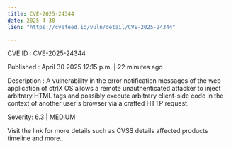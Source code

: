 ```yaml
---
title: CVE-2025-24344
date: 2025-4-30
lien: "https://cvefeed.io/vuln/detail/CVE-2025-24344"

---
```


CVE ID : CVE-2025-24344

Published :  April 30
2025
12:15 p.m. | 22 minutes ago

Description : A vulnerability in the error notification messages of the web application of ctrlX OS allows a remote unauthenticated attacker to inject arbitrary HTML tags and
possibly
execute arbitrary client-side code in the context of another user's browser via a crafted HTTP request.

Severity: 6.3 | MEDIUM

Visit the link for more details
such as CVSS details
affected products
timeline
and more...

